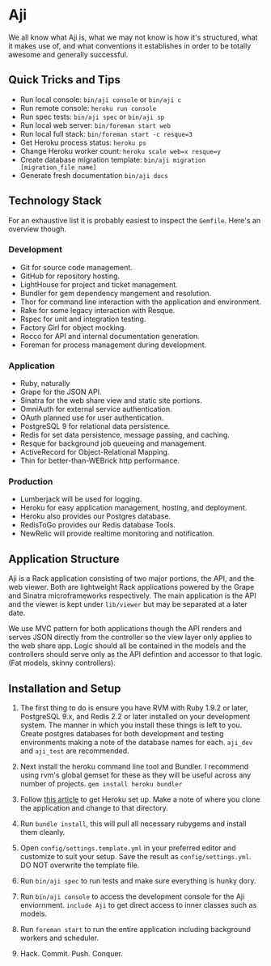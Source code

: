 Aji
===

We all know what Aji is, what we may not know is how it's structured, what it
makes use of, and what conventions it establishes in order to be totally awesome
and generally successful.

Quick Tricks and Tips
---------------------
- Run local console: `bin/aji console` or `bin/aji c`
- Run remote console: `heroku run console`
- Run spec tests: `bin/aji spec` or `bin/aji sp`
- Run local web server: `bin/foreman start web`
- Run local full stack: `bin/foreman start -c resque=3`
- Get Heroku process status: `heroku ps`
- Change Heroku worker count: `heroku scale web=x resque=y`
- Create database migration template: `bin/aji migration [migration_file_name]`
- Generate fresh documentation `bin/aji docs`

Technology Stack
----------------
For an exhaustive list it is probably easiest to inspect the `Gemfile`. Here's
an overview though.

### Development
- Git for source code management.
- GitHub for repository hosting.
- LightHouse for project and ticket management.
- Bundler for gem dependency mangement and resolution.
- Thor for command line interaction with the application and environment.
- Rake for some legacy interaction with Resque.
- Rspec for unit and integration testing.
- Factory Girl for object mocking.
- Rocco for API and internal documentation generation.
- Foreman for process management during development.

### Application
- Ruby, naturally
- Grape for the JSON API.
- Sinatra for the web share view and static site portions.
- OmniAuth for external service authentication.
- OAuth planned use for user authentication.
- PostgreSQL 9 for relational data persistence.
- Redis for set data persistence, message passing, and caching.
- Resque for background job queueing and management.
- ActiveRecord for Object-Relational Mapping.
- Thin for better-than-WEBrick http performance.

### Production
- Lumberjack will be used for logging.
- Heroku for easy application management, hosting, and deployment.
- Heroku also provides our Postgres database.
- RedisToGo provides our Redis database Tools.
- NewRelic will provide realtime monitoring and notification.

Application Structure
---------------------
Aji is a Rack application consisting of two major portions, the API, and the
web viewer. Both are lightweight Rack applications powered by the Grape and
Sinatra microframeworks respectively. The main application is the API and the
viewer is kept under `lib/viewer` but may be separated at a later date.

We use MVC pattern for both applications though the API renders and serves JSON
directly from the controller so the view layer only applies to the web share
app. Logic should all be contained in the models and the controllers should
serve only as the API defintion and accessor to that logic. (Fat models, skinny
controllers).

Installation and Setup
----------------------

1. The first thing to do is ensure you have RVM with Ruby 1.9.2 or later,
PostgreSQL 9.x, and Redis 2.2 or later installed on your development system.
The manner in which you install these things is left to you. Create postgres
databases for both development and testing environments making a note of the
database names for each. `aji_dev` and `aji_test` are recommended.

2. Next install the heroku command line tool and Bundler. I recommend using rvm's
global gemset for these as they will be useful across any number of projects.
`gem install heroku bundler`

3. Follow [this article][1] to get Heroku set up. Make a note of where you clone
the application and change to that directory.

4. Run `bundle install`, this will pull all necessary rubygems and install them
cleanly.

5. Open `config/settings.template.yml` in your preferred editor and customize
to suit your setup. Save the result as `config/settings.yml`. DO NOT overwrite
the template file.

6. Run `bin/aji spec` to run tests and make sure everything is hunky dory.

7. Run `bin/aji console` to access the development console for the Aji
enviornment. `include Aji` to get direct access to inner classes such as models.

8. Run `foreman start` to run the entire application including background
workers and scheduler.

9. Hack. Commit. Push. Conquer.

[1]:http://devcenter.heroku.com/articles/collab
